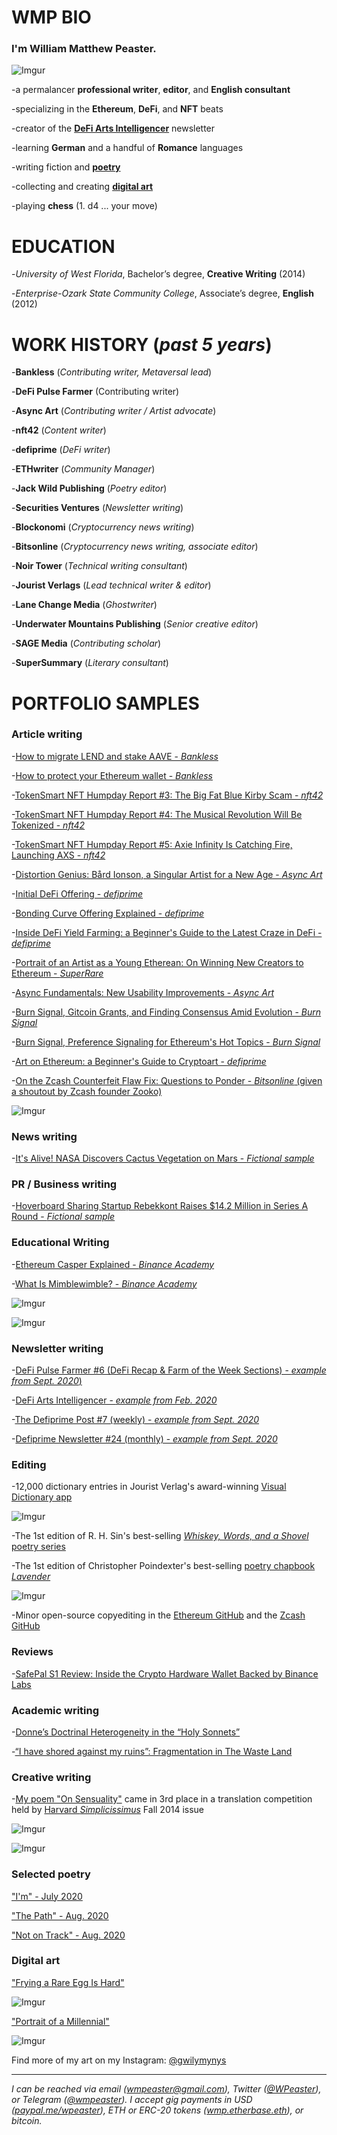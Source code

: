 # <b>WMP BIO</b>

### I'm <b>William Matthew Peaster.</b>

![Imgur](https://i.imgur.com/COmcG3F.jpg)

-a permalancer <b>professional writer</b>, <b>editor</b>, and <b>English consultant</b>

-specializing in the <b>Ethereum</b>, <b>DeFi</b>, and <b>NFT</b> beats

-creator of the [<b>DeFi Arts Intelligencer</b>](https://artsdefi.substack.com/) newsletter

-learning <b>German</b> and a handful of <b>Romance</b> languages

-writing fiction and <b>[poetry](http://wmpeaster.eth.link/)</b>

-collecting and creating [<b>digital art</b>](https://app.rarible.com/items/onsale)

-playing <b>chess</b> (1. d4 ... your move)

# <b>EDUCATION</b> 

-<i>University of West Florida</i>, Bachelor’s degree, <b>Creative Writing</b> (2014)

-<i>Enterprise-Ozark State Community College</i>, Associate’s degree, <b>English</b> (2012)

# <b>WORK HISTORY (<i>past 5 years</i>)</b>

-<b>Bankless</b> (<i>Contributing writer, Metaversal lead</i>)

-<b>DeFi Pulse Farmer</b> (Contributing writer</i>)

-<b>Async Art</b> (<i>Contributing writer / Artist advocate</i>)

-<b>nft42</b> (<i>Content writer</i>)

-<b>defiprime</b> (<i>DeFi writer</i>)

-<b>ETHwriter</b> (<i>Community Manager</i>)

-<b>Jack Wild Publishing</b> (<i>Poetry editor</i>)

-<b>Securities Ventures</b> (<i>Newsletter writing</i>)

-<b>Blockonomi</b> (<i>Cryptocurrency news writing</i>)

-<b>Bitsonline</b> (<i>Cryptocurrency news writing, associate editor</i>)

-<b>Noir Tower</b> (<i>Technical writing consultant</i>)

-<b>Jourist Verlags</b> (<i>Lead technical writer & editor</i>)

-<b>Lane Change Media</b> (<i>Ghostwriter</i>)

-<b>Underwater Mountains Publishing</b> (<i>Senior creative editor</i>)

-<b>SAGE Media</b> (<i>Contributing scholar</i>)

-<b>SuperSummary</b> (<i>Literary consultant</i>)

# <b>PORTFOLIO SAMPLES</b>

### Article writing

-[How to migrate LEND and stake AAVE - *Bankless*](https://bankless.substack.com/p/how-to-migrate-lend-and-stake-aave)

-[How to protect your Ethereum wallet - *Bankless*](https://bankless.substack.com/p/how-to-protect-your-ethereum-wallet)

-[TokenSmart NFT Humpday Report #3: The Big Fat Blue Kirby Scam - *nft42*](https://nft.substack.com/p/tokensmart-nft-humpday-report-3-the)

-[TokenSmart NFT Humpday Report #4: The Musical Revolution Will Be Tokenized - *nft42*](https://nft.substack.com/p/tokensmart-nft-humpday-report-4-the)

-[TokenSmart NFT Humpday Report #5: Axie Infinity Is Catching Fire, Launching AXS - *nft42*](https://nft.substack.com/p/tokensmart-nft-humpday-report-5-axie)

-[Distortion Genius: Bård Ionson, a Singular Artist for a New Age - *Async Art*](https://edition.async.art/blog/distortion-genius-bard-ionson-a-singular-artist-for-a-new-age)

-[Initial DeFi Offering - *defiprime*](https://defiprime.com/initial-defi-offering)

-[Bonding Curve Offering Explained - *defiprime*](https://defiprime.com/bonding-curve-explained)

-[Inside DeFi Yield Farming: a Beginner's Guide to the Latest Craze in DeFi - *defiprime*](https://defiprime.com/defi-yield-farming)

-[Portrait of an Artist as a Young Etherean: On Winning New Creators to Ethereum - *SuperRare*](https://editorial.superrare.co/2020/05/28/portrait-of-an-artist-as-a-young-etherean-on-winning-new-creators-to-ethereum/)

-[Async Fundamentals: New Usability Improvements - *Async Art*](https://beta.cent.co/+xan9ik)

-[Burn Signal, Gitcoin Grants, and Finding Consensus Amid Evolution - *Burn Signal*](https://blog.burnsignal.io/burn-signal-gitcoin-grants/)

-[Burn Signal, Preference Signaling for Ethereum's Hot Topics - *Burn Signal*](https://blog.burnsignal.io/signaling-for-ethereums-hot-topics/)

-[Art on Ethereum: a Beginner's Guide to Cryptoart - *defiprime*](https://defiprime.com/cryptoart-on-ethereum)

-[On the Zcash Counterfeit Flaw Fix: Questions to Ponder - *Bitsonline* (given a shoutout by Zcash founder Zooko)](https://twitter.com/zooko/status/1092911343932399616)

![Imgur](https://i.imgur.com/XT2h6Rk.png)

### News writing

-[It's Alive! NASA Discovers Cactus Vegetation on Mars - *Fictional sample*](https://docs.google.com/document/d/1M7UYwm00dmz6CxSe767VcmhS_60komtyc-Im_vwThys/edit?usp=sharing)

### PR / Business writing

-[Hoverboard Sharing Startup Rebekkont Raises $14.2 Million in Series A Round - *Fictional sample*](https://docs.google.com/document/d/1FKD-yPk7upIheQU5oNW9FhwLHCc0HGR1QOiUvbzQOik/edit?usp=sharing)

### Educational Writing

-[Ethereum Casper Explained - *Binance Academy*](https://www.binance.vision/blockchain/ethereum-casper-explained)

-[What Is Mimblewimble? - *Binance Academy*](https://www.binance.vision/blockchain/what-is-mimblewimble)

![Imgur](https://i.imgur.com/0UkU6Ls.png)

![Imgur](https://i.imgur.com/SQVd74h.png)

### Newsletter writing

-[DeFi Pulse Farmer #6 (DeFi Recap & Farm of the Week Sections) - *example from Sept. 2020*)](https://yieldfarmer.substack.com/p/defi-pulse-farmer-6)

-[DeFi Arts Intelligencer - *example from Feb. 2020*](https://artsdefi.substack.com/p/defi-arts-intelligencer-feb-15th)

-[The Defiprime Post #7 (weekly) - *example from Sept. 2020*](https://defiprime.com/post7)

-[Defiprime Newsletter #24 (monthly) - *example from Sept. 2020*](https://defiprime.substack.com/p/defiprime-24)

### Editing 

-12,000 dictionary entries in Jourist Verlag's award-winning [Visual Dictionary app](https://www.jourist.com/product/jourist-visual-dictionary/)

![Imgur](https://i.imgur.com/cwSMasm.png)

-The 1st edition of R. H. Sin's best-selling [*Whiskey, Words, and a Shovel* poetry series](https://www.amazon.com/Whiskey-Words-Shovel-R-Sin/dp/1682410188/ref=sr_1_7?keywords=whiskey+words+%26&qid=1562342956&s=books&sr=1-7)

-The 1st edition of Christopher Poindexter's best-selling [poetry chapbook *Lavender*](https://www.amazon.com/Lavender-Christopher-Poindexter/dp/168241129X/ref=pd_rhf_dp_p_img_2?_encoding=UTF8&psc=1&refRID=8D50EBD5E9VZ6C08QFGA
)

![Imgur](https://i.imgur.com/eyFYODP.png)

-Minor open-source copyediting in the [Ethereum GitHub](https://github.com/ethereum/eth2.0-specs/pull/848) and the [Zcash GitHub](https://github.com/zcash/zcash/pull/3927)

### Reviews

-[SafePal S1 Review: Inside the Crypto Hardware Wallet Backed by Binance Labs](https://bitsonline.com/safepal-s1-review/)

### Academic writing

-[Donne’s Doctrinal Heterogeneity in the “Holy Sonnets”](https://www.academia.edu/33744926/John_Donne_s_Doctrinal_Heterogeneity_in_the_Holy_Sonnets_)

-[“I have shored against my ruins”: Fragmentation in The Waste Land](https://www.academia.edu/33744927/_I_have_shored_against_my_ruins_Fragmentation_in_T._S._Eliots_The_Waste_Land)

### Creative writing

-[My poem "On Sensuality"](https://gateway.temporal.cloud/ipfs/QmSGcw5BkpFxoaiqUQavpKFVEHDiYLH1cHDxZbfyJCKYwN) came in 3rd place in a translation competition held by [Harvard *Simplicissimus*](https://issuu.com/simplicissimusjournal/docs/simpl_f14_german_web/28) Fall 2014 issue

![Imgur](https://i.imgur.com/8ydLuuZ.png)

![Imgur](https://i.imgur.com/OBYuzji.png)

### Selected poetry

["I'm" - July 2020](https://www.instagram.com/p/CDDmo3_FpSB/)

["The Path" - Aug. 2020](https://www.instagram.com/p/CDYJwoIlIGa/)

["Not on Track" - Aug. 2020](https://www.instagram.com/p/CDnyOG6F-Hs/)

### Digital art

["Frying a Rare Egg Is Hard"](https://opensea.io/assets/0x2be6dae126185abfcd0c3fce25d971f84bb33f7b/4)

![Imgur](https://i.imgur.com/zMfENaK.jpg)

["Portrait of a Millennial"](https://opensea.io/assets/0x2be6dae126185abfcd0c3fce25d971f84bb33f7b/3)

![Imgur](https://i.imgur.com/7E0r7Lv.png) 

Find more of my art on my Instagram: [@gwilymynys](https://www.instagram.com/gwilymynys/)

***

*I can be reached via email (wmpeaster@gmail.com), Twitter ([@WPeaster](https://twitter.com/WPeaster)), or Telegram ([@wmpeaster](https://web.telegram.org/#/im?p=@wmpeaster)). I accept gig payments in USD ([paypal.me/wpeaster](paypal.me/wpeaster)), ETH or ERC-20 tokens ([wmp.etherbase.eth](https://etherscan.io/address/wmp.etherbase.eth)), or bitcoin.*
